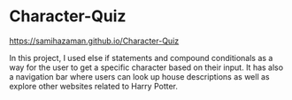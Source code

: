 # Character-Quiz
https://samihazaman.github.io/Character-Quiz

In this project, I used else if statements and compound conditionals as a way for the user to get a specific character based on their input. It has also a navigation bar where users can look up house descriptions as well as explore other websites related to Harry Potter.

